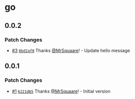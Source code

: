 # go

## 0.0.2

### Patch Changes

- [#3](https://github.com/MrSquaare/changesets-non-npm-example/pull/3) [`8bd2af0`](https://github.com/MrSquaare/changesets-non-npm-example/commit/8bd2af0b5a3b649014ce15afa22236bcd691b9f8) Thanks [@MrSquaare](https://github.com/MrSquaare)! - Update hello message

## 0.0.1

### Patch Changes

- [#1](https://github.com/MrSquaare/changesets-non-npm-example/pull/1) [`6221d65`](https://github.com/MrSquaare/changesets-non-npm-example/commit/6221d65da0cea69316a498224a6f8c642ea18fe1) Thanks [@MrSquaare](https://github.com/MrSquaare)! - Initial version

